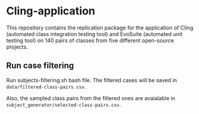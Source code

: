 # Cling-application
This repository contains the replication package for the application of Cling (automated class integration testing tool) and EvoSuite (automated unit testing tool) on 140 pairs of classes from five different open-source projects.



## Run case filtering
Run subjects-filtering.sh bash file.
The filtered cases will be saved in `data/filtered-class-pairs.csv`.

Also, the sampled class pairs from the filtered ones are avaialable in `subject_generator/selected-class-pairs.csv`.